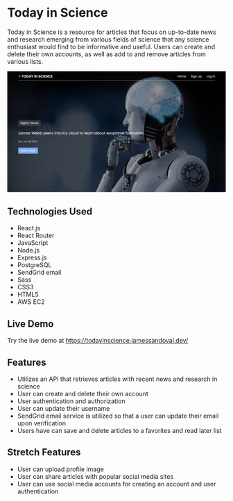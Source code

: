 # Today in Science

Today in Science is a resource for articles that focus on up-to-date news and research emerging from various fields of science that any science enthusiast would find to be informative and useful. Users can create and delete their own accounts, as well as add to and remove articles from various lists.

![today-in-science-fs](/client/public/og-image.png)

## Technologies Used

- React.js
- React Router
- JavaScript
- Node.js
- Express.js
- PostgreSQL
- SendGrid email
- Sass
- CSS3
- HTML5
- AWS EC2

## Live Demo

Try the live demo at https://todayinscience.jamessandoval.dev/

## Features

- Utilizes an API that retrieves articles with recent news and research in science
- User can create and delete their own account
- User authentication and authorization
- User can update their username
- SendGrid email service is utilized so that a user can update their email upon verification
- Users have can save and delete articles to a favorites and read later list


## Stretch Features

- User can upload profile image
- User can share articles with popular social media sites
- User can use social media accounts for creating an account and user authentication







